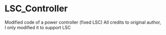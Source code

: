 # LSC_Controller
Modified code of a power controller (fixed LSC)
All credits to original author, I only modified it to support LSC
